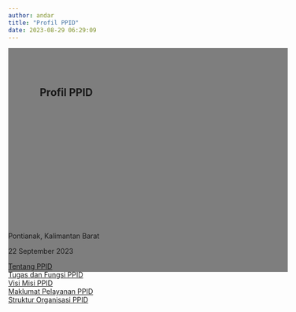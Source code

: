 ```yaml
---
author: andar
title: "Profil PPID"
date: 2023-08-29 06:29:09
---
```

<section class="">
    <div class="relative bg-white dark:bg-gray-600" style="height: 360px; background-image: url('/images/banner.png'); background-repeat: no-repeat; background-position: center; background-size: 100% auto;">
        <div style="background: rgba(0,0,0,0.5); width: 100%; height: 100%; padding: 48px 32px;" class="absolute bottom-0 left-0">
            <div class="container-besar" style="height: 100%; padding: 0 32px;">
                <div class="absolute bottom-8">
                    <h2 class="text-white font-bold text-4xl mb-2">Profil PPID</h2>
                </div>
            </div>
        </div>
    </div>
    <div class="bg-white dark:bg-gray-900">
        <div style="width: 100%; height: auto;" class="container-besar flex align-center px-8 py-3">
            <i class="fas fa-map-marker-alt black-fill white-fill mr-2" style="font-size: 24px"></i>
            <p class="mr-8">Pontianak, Kalimantan Barat</p>
            <i style="font-size: 24px;" class="far fa-calendar text-black dark:text-white mr-2"></i>
            <p class="mr-8">22 September 2023</p>
        </div>
    </div>
</section>
<div class="container-besar grid lg:grid-cols-5" style="grid-template-columns: 20% 20% 20% 20% 20%">
    <div class="my-16">
        <div class="flex justify-center mb-4">
            <i style="font-size: 96px;" class="fas fa-info-circle"></i>
        </div>
        <div class="flex justify-center">
            <a href="/ppid/profil-ppid/tentang-ppid" class="text-center text-secondary" style="text-decoration: underline;">Tentang PPID</a>
        </div>
    </div>
    <div class="my-16">
        <div class="flex justify-center mb-4">
            <i style="font-size: 96px;" class="fas fa-clipboard-list"></i>
        </div>
        <div class="flex justify-center">
            <a href="/profil/tugas-dan-fungsi" class="text-center text-secondary" style="text-decoration: underline;">Tugas dan Fungsi PPID</a>
        </div>
    </div>
    <div class="my-16">
        <div class="flex justify-center mb-4">
            <i style="font-size: 96px;" class="fas fa-bullseye"></i>
        </div>
        <div class="flex justify-center">
            <a href="/profil/visi-dan-misi" class="text-center text-secondary" style="text-decoration: underline;">Visi Misi PPID</a>
        </div>
    </div>
    <div class="my-16">
        <div class="flex justify-center mb-4">
            <i style="font-size: 96px;" class="fas fa-question-circle"></i>
        </div>
        <div class="flex justify-center">
            <a href="/ppid/profil-ppid/maklumat-pelayanan-informasi" class="text-center text-secondary" style="text-decoration: underline;">Maklumat Pelayanan PPID</a>
        </div>
    </div>
    <div class="my-16">
        <div class="flex justify-center mb-4">
            <i style="font-size: 96px;" class="fas fa-sitemap"></i>
        </div>
        <div class="flex justify-center">
            <a href="/profil/struktur-organisasi" class="text-center text-secondary" style="text-decoration: underline;">Struktur Organisasi PPID</a>
        </div>
    </div>
</div>